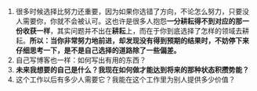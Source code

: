 1. 很多时候选择比努力还重要，因为如果你选错了方向，不论怎么努力，只要没人需要你，你就不会被认可。这也许是很多人抱怨**一分耕耘得不到对应的那一份收获一样**，其实问题并不出在**耕耘**上，而在于你到底选择了怎样的领域去耕耘。**所以：当你非常努力地前进，却发现没有得到预期的结果时，不妨停下来仔细思考一下，是不是自己选择的道路除了一些偏差。**
2. 自己写博客也一样：如何写出有用的东西？
3. **未来我想要的自己是什么？我现在如何做才能达到将来的那种状态积攒势能？**
4. 这个工作以后有多少人需要它？我能在这个工作里为别人提供多少价值？
 

